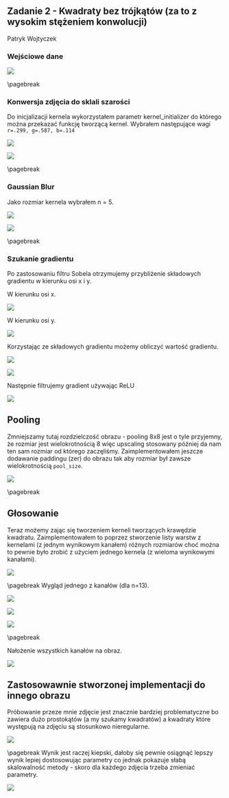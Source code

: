 ## Zadanie 2 - Kwadraty bez trójkątów (za to z wysokim stężeniem konwolucji)

Patryk Wojtyczek

### Wejściowe dane

![](imgs/pipes.jpeg)

\pagebreak

### Konwersja zdjęcia do sklali szarości

Do inicjalizacji kernela wykorzystałem parametr kernel_initializer do którego można przekazać funkcję tworzącą kernel.
Wybrałem następujące wagi ```r=.299, g=.587, b=.114```

![](imgs/grayscale_code.png)

![](imgs/grayscale.png)

\pagebreak

### Gaussian Blur
Jako rozmiar kernela wybrałem n = 5.

![](imgs/blur_code.png)

![](imgs/blur.png)

\pagebreak

### Szukanie gradientu

Po zastosowaniu filtru Sobela otrzymujemy przybliżenie składowych gradientu w kierunku osi x i y.


W kierunku osi x.

![](imgs/gradient_x.png)

W kierunku osi y.

![](imgs/gradient_y.png)

Korzystając ze składowych gradientu możemy obliczyć wartość gradientu.

![](imgs/gradient_code.png)

![](imgs/gradient_intensity.png)

Następnie filtrujemy gradient używając ReLU

![](imgs/gradient_intensity_filtered.png)

## Pooling

Zmniejszamy tutaj rozdzielczość obrazu - pooling 8x8 jest o tyle przyjemny, że rozmiar jest wielokrotnością 8 więc upscaling stosowany później da nam ten sam rozmiar od którego zaczęliśmy. 
Zaimplementowałem jeszcze dodawanie paddingu (zer) do obrazu tak aby rozmiar był zawsze wielokrotnością `pool_size`.

![](imgs/pool_code.png)

\pagebreak

## Głosowanie

Teraz możemy zając się tworzeniem kerneli tworzących krawędzie kwadratu. Zaimplementowałem to poprzez stworzenie listy warstw z kernelami (z jednym wynikowym kanałem) różnych rozmiarów choć można to pewnie było zrobić z użyciem jednego
kernela (z wieloma wynikowymi kanałami).

![](imgs/voting.png)

\pagebreak
Wygląd jednego z kanałów (dla n=13).

![](imgs/y1.png)

![](imgs/y2.png)

![](imgs/y3.png)

\pagebreak

Nałożenie wszystkich kanałów na obraz.

![](imgs/result.png)

## Zastosowawnie stworzonej implementacji do innego obrazu
Próbowanie przeze mnie zdjęcie jest znacznie bardziej problematyczne bo zawiera dużo prostokątów (a my szukamy kwadratów) a kwadraty które występują na zdjęciu są stosunkowo nieregularne.

![](imgs/foo.jpeg)

\pagebreak
Wynik jest raczej kiepski, dałoby się pewnie osiągnąć lepszy wynik lepiej dostosowując parametry co jednak pokazuje słabą skalowalność metody - skoro dla każdego zdjęcia trzeba zmieniać parametry.

![](imgs/result2.png)

